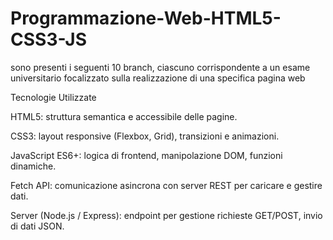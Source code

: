 # Programmazione-Web-HTML5-CSS3-JS

sono presenti i seguenti 10 branch, ciascuno corrispondente a un esame universitario focalizzato sulla realizzazione di una specifica pagina web

Tecnologie Utilizzate

HTML5: struttura semantica e accessibile delle pagine.

CSS3: layout responsive (Flexbox, Grid), transizioni e animazioni.

JavaScript ES6+: logica di frontend, manipolazione DOM, funzioni dinamiche.

Fetch API: comunicazione asincrona con server REST per caricare e gestire dati.

Server (Node.js / Express): endpoint per gestione richieste GET/POST, invio di dati JSON.
